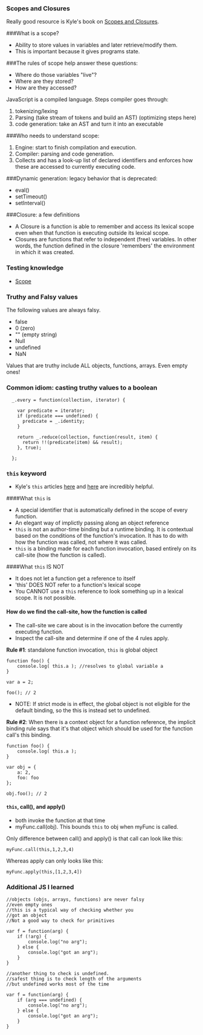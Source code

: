 ### Scopes and Closures

Really good resource is Kyle's book on [Scopes and Closures](https://github.com/getify/You-Dont-Know-JS/blob/master/scope%20&%20closures/README.md).

###What is a scope?

- Ability to store values in variables and later retrieve/modify them.
- This is important because it gives programs state.

###The rules of scope help answer these questions:

- Where do those variables "live"?
- Where are they stored?
- How are they accessed?

JavaScript is a compiled language. Steps compiler goes through:

1. tokenizing/lexing
2. Parsing (take stream of tokens and build an AST) (optimizing steps here)
3. code generation: take an AST and turn it into an executable

###Who needs to understand scope:

1. Engine: start to finish compilation and execution.
2. Compiler: parsing and code generation.
3. Collects and has a look-up list of declared identifiers and enforces how these are accessed to currently executing code.

###Dynamic generation: legacy behavior that is deprecated:

- eval()
- setTimeout()
- setInterval()

###Closure: a few definitions

- A Closure is a function is able to remember and access its lexical scope even when that function is executing outside its lexical scope.
- Closures are functions that refer to independent (free) variables. In other words, the function defined in the closure 'remembers' the environment in which it was created.

### Testing knowledge

- [Scope](http://madebyknight.com/javascript-scope/)

### Truthy and Falsy values

The following values are always falsy.

- false
- 0 (zero)
- "" (empty string)
- Null
- undefined
- NaN

Values that are truthy include ALL objects, functions, arrays. Even empty ones!

### Common idiom: casting truthy values to a boolean

```
  _.every = function(collection, iterator) {

    var predicate = iterator;
    if (predicate === undefined) {
      predicate = _.identity;
    }

    return _.reduce(collection, function(result, item) {
      return !!(predicate(item) && result);
    }, true);

  };
```

### `this` keyword

- Kyle's `this` articles [here](https://github.com/getify/You-Dont-Know-JS/blob/master/this%20&%20object%20prototypes/ch1.md) and [here](https://github.com/getify/You-Dont-Know-JS/blob/master/this%20&%20object%20prototypes/ch2.md) are incredibly helpful.

####What `this` is
- A special identifier that is automatically defined in the scope of every function.
- An elegant way of implictly passing along an object reference
- `this` is not an author-time binding but a runtime binding. It is contextual based on the conditions of the function's invocation. It has to do with how the function was called, not where it was called.
- `this` is a binding made for each function invocation, based entirely on its call-site (how the function is called).

####What `this` IS NOT

- It does not let a function get a reference to itself
- 'this' DOES NOT refer to a function's lexical scope
- You CANNOT use a `this` reference to look something up in a lexical scope. It is not possible.

#### How do we find the call-site, how the function is called

- The call-site we care about is in the invocation before the currently executing function.
- Inspect the call-site and determine if one of the 4 rules apply.


**Rule #1**: standalone function invocation, `this` is global object

```
function foo() {
    console.log( this.a ); //resolves to global variable a
}

var a = 2;

foo(); // 2
```

- NOTE: If strict mode is in effect, the global object is not eligible for the default binding, so the this is instead set to undefined.

**Rule #2**: When there is a context object for a function reference, the implicit binding rule says that it's that object which should be used for the function call's this binding.

```
function foo() {
    console.log( this.a );
}

var obj = {
    a: 2,
    foo: foo
};

obj.foo(); // 2
```

#### `this`, call(), and apply()

- both invoke the function at that time
- myFunc.call(obj). This bounds `this` to obj when myFunc is called.

Only difference between call() and apply() is that call can look like this:

```
myFunc.call(this,1,2,3,4)
```

Whereas apply can only looks like this: 

```
myFunc.apply(this,[1,2,3,4])
```

### Additional JS I learned

```
//objects (objs, arrays, functions) are never falsy
//even empty ones
//this is a typical way of checking whether you 
//got an object
//Not a good way to check for primitives

var f = function(arg) {
    if (!arg) {
        console.log("no arg");
    } else {
        console.log("got an arg");
    }
}
```

```
//another thing to check is undefined.
//safest thing is to check length of the arguments 
//but undefined works most of the time

var f = function(arg) {
    if (arg === undefined) {
        console.log("no arg");
    } else {
        console.log("got an arg");
    }
}
```
